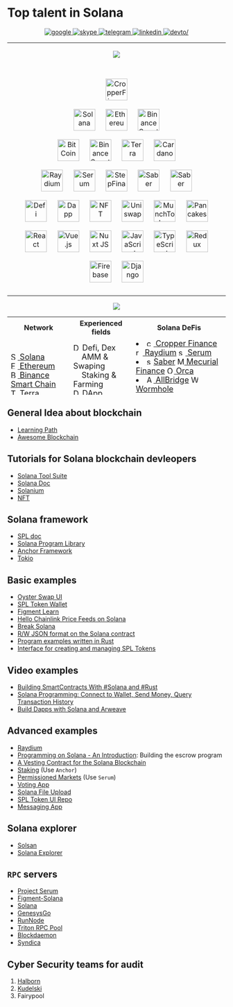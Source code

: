 # Top talent in Solana

<div align="center">
  <a href="mailto:softwareangel30@gmail.com" target="_blank">
    <img src="https://img.shields.io/badge/google-%2300acee.svg?&amp;style=for-the-badge&amp;logo=google&amp;logoColor=white" alt="google">
  </a>
  <a href="https://join.skype.com/invite/UnRW1QAcIeCS" target="_blank">
    <img src="https://img.shields.io/badge/skype-%232E87FB.svg?&amp;style=for-the-badge&amp;logo=skype&amp;logoColor=white" alt="skype">
  </a>
  <a href="https://t.me/zhaohuili0210" target="_blank">
    <img src="https://img.shields.io/badge/telegram-%231E77B5.svg?&amp;style=for-the-badge&amp;logo=telegram&amp;logoColor=white" alt="telegram"/>
  </a>
  <a href="https://www.linkedin.com/in/zhaohui-li-1a2b12214" target="_blank">
    <img src="https://img.shields.io/badge/linkedin-%231E77B5.svg?&style=for-the-badge&logo=linkedin&logoColor=white" alt="linkedin"/>
  </a>
  <a href="https://dev.to/itprince" target="_blank">
    <img src=https://img.shields.io/badge/dev.to-%2308090A.svg?&style=for-the-badge&logo=dev.to&logoColor=white alt=devto/>
  </a>
</div>

<table>
<tr><td>
<p align="center">  
<a href = "https://github.com/IT-Prince?tab=repositories">
<img src = 'https://github.com/IT-Prince/IT-Prince/blob/main/assets/banner.jpeg'>
</a>
</p>
</td></tr>
<tr><td valign="top" width="100%"'>
<p align="center">  
<img style="margin: 10px" src="https://s2.coinmarketcap.com/static/img/coins/64x64/11387.png" alt="CropperFinance" height="50" />  
<br>
<img style="margin: 10px" src="https://s2.coinmarketcap.com/static/img/coins/64x64/5426.png" alt="Solana" height="50" />  
<img style="margin: 10px" src="https://s2.coinmarketcap.com/static/img/coins/64x64/1027.png" alt="Ethereum" height="50" />  
<img style="margin: 10px" src="https://s2.coinmarketcap.com/static/img/coins/64x64/1839.png" alt="BinanceSmartChain" height="50" />  
<br>
<img style="margin: 10px" src="https://s2.coinmarketcap.com/static/img/coins/64x64/1.png" alt="BitCoin" height="50" />  
<img style="margin: 10px" src="https://s2.coinmarketcap.com/static/img/coins/64x64/3890.png" alt="BinanceSmartChain" height="50" />  
<img style="margin: 10px" src="https://s2.coinmarketcap.com/static/img/coins/64x64/4172.png" alt="Terra" height="50" />  
<img style="margin: 10px" src="https://s2.coinmarketcap.com/static/img/coins/64x64/2010.png" alt="Cardano" height="50" />  
<br>
<img style="margin: 10px" src="https://s2.coinmarketcap.com/static/img/coins/64x64/8526.png" alt="Raydium" height="50" />  
<img style="margin: 10px" src="https://s2.coinmarketcap.com/static/img/coins/64x64/6187.png" alt="Serum" height="50" />  
<img style="margin: 10px" src="https://s2.coinmarketcap.com/static/img/coins/64x64/9443.png" alt="StepFinance" height="50" />  
<img style="margin: 10px" src="https://s2.coinmarketcap.com/static/img/coins/64x64/11181.png" alt="Saber" height="50" />  
<img style="margin: 10px" src="https://s2.coinmarketcap.com/static/img/coins/64x64/9549.png" alt="Saber" height="50" />  
<br>
<img style="margin: 10px" src="https://s2.coinmarketcap.com/static/img/coins/64x64/4276.png" alt="Defi" height="50" />  
<img style="margin: 10px" src="https://s2.coinmarketcap.com/static/img/coins/64x64/4176.png" alt="Dapp" height="50" />  
<img style="margin: 10px" src="https://s2.coinmarketcap.com/static/img/coins/64x64/6650.png" alt="NFT" height="50" />  
<img style="margin: 10px" src="https://s2.coinmarketcap.com/static/img/coins/64x64/7083.png" alt="Uniswap" height="50" />  
<img style="margin: 10px" src="https://s2.coinmarketcap.com/static/img/coins/64x64/9272.png" alt="MunchToken" height="50" />  
<img style="margin: 10px" src="https://s2.coinmarketcap.com/static/img/coins/64x64/7186.png" alt="Pancakeswap" height="50" />  
<br>
<img style="margin: 10px" src="https://profilinator.rishav.dev/skills-assets/react-original-wordmark.svg" alt="React" height="50" />  
<img style="margin: 10px" src="https://profilinator.rishav.dev/skills-assets/vuejs-original-wordmark.svg" alt="Vue.js" height="50" />  
<img style="margin: 10px" src="https://profilinator.rishav.dev/skills-assets/nuxt.png" alt="Nuxt JS" height="50" />  
<img style="margin: 10px" src="https://profilinator.rishav.dev/skills-assets/javascript-original.svg" alt="JavaScript" height="50" />  
<img style="margin: 10px" src="https://profilinator.rishav.dev/skills-assets/typescript-original.svg" alt="TypeScript" height="50" />  
<img style="margin: 10px" src="https://profilinator.rishav.dev/skills-assets/redux-original.svg" alt="Redux" height="50" />    
<img style="margin: 10px" src="https://profilinator.rishav.dev/skills-assets/firebase.png" alt="Firebase" height="50" />  
<img style="margin: 10px" src="https://profilinator.rishav.dev/skills-assets/django-original.svg" alt="Django" height="50" />  

 
</p>
</td></tr></table>

<p align="center">
    <img src="https://github-profile-trophy.vercel.app/?username=devdreamsolution&column=7&theme=onedark"/>
</p>
<table align = 'center' height = "180" width='100%' border-size = '0px'>
  <tr>
    <th>Network</th> 
    <th>Experienced fields</th>
    <th>Solana DeFis</th>
  </tr>
  <tr>
    <td>
      <font size = '4'>
        <a href = 'https://coinmarketcap.com/currencies/solana/'>
          <img src="https://s2.coinmarketcap.com/static/img/coins/64x64/5426.png" height="16" width="16" alt="SOL"> 
          Solana
        </a><br>
        <a href = 'https://coinmarketcap.com/currencies/ethereum/'>
          <img src="https://s2.coinmarketcap.com/static/img/coins/64x64/1027.png" height="16" width="16" alt="ETH"> 
          Ethereum
        </a><br>
        <a href = 'https://coinmarketcap.com/currencies/bitcoin/'>
          <img src="https://s2.coinmarketcap.com/static/img/coins/64x64/1.png" height="16" width="16" alt="BTC"> 
          Binance Smart Chain
        </a><br>
        <a href = 'https://coinmarketcap.com/currencies/terra/'>
          <img src="https://s2.coinmarketcap.com/static/img/coins/64x64/4172.png" height="16" width="16" alt="Terra"> 
          Terra
        </a><br>
      </font>
    </td> 
    <td>
      <font size = '4'>
      <img src="https://s2.coinmarketcap.com/static/img/coins/64x64/4276.png" height="16" width="16" alt="Defi"> Defi, Dex<br>
      &nbsp;&nbsp;&nbsp;&nbsp;AMM & Swaping <br>
      &nbsp;&nbsp;&nbsp;&nbsp;Staking & Farming<br>
      <img src="https://s2.coinmarketcap.com/static/img/coins/64x64/4176.png" height="16" width="16" alt="DApp"> DApp <br>
      <img src="https://s2.coinmarketcap.com/static/img/coins/64x64/6650.png" height="16" width="16" alt="NFT"> NFT
      </font>
    </td>
    <td>
      <font size = '4'>
      <li>
        <a href = 'https://cropper.finance'>
          <img src="https://s2.coinmarketcap.com/static/img/coins/64x64/11387.png" height="16" width="16" alt="cropperfinance"> Cropper Finance</a>
        <a href = 'https://raydium.io/'><img src="https://s2.coinmarketcap.com/static/img/coins/64x64/8526.png" height="16" width="16" alt="raydium"> Raydium</a>
        <a href = 'https://dex.raydium.io/#/market/ByRys5tuUWDgL73G8JBAEfkdFf8JWBzPBDHsBVQ5vbQA'><img src="https://s2.coinmarketcap.com/static/img/coins/64x64/6187.png" height="16" width="16" alt="serum"> Serum</a>
      </li>
      <li>
        <a href = 'https://saber.so/'><img src="https://s2.coinmarketcap.com/static/img/coins/64x64/11181.png" height="16" width="16" alt="saber">Saber</a>
        <a href = 'https://mercurial.finance/'><img src="https://s2.coinmarketcap.com/static/img/coins/64x64/9549.png" height="16" width="16" alt="Mecurial Finance"> Mecurial Finance</a>
        <a href = 'https://www.orca.so/pools/'><img src="https://s2.coinmarketcap.com/static/img/coins/64x64/11165.png" height="16" width="16" alt="Orca"> Orca</a>
      </li>
      <li>
        <a href = 'https://allbridge.io/'><img src="https://s2.coinmarketcap.com/static/img/coins/64x64/12212.png" height="16" width="16" alt="AllBridge"> AllBridge</a>
        <a href = 'https://wormholebridge.com/#/'><img src="https://s2.coinmarketcap.com/static/img/coins/64x64/7633.png" height="16" width="16" alt="Wormhole Bridge"> Wormhole</a>
      </li>
      <li>
        <a href = 'https://app.step.finance/'><img src="https://s2.coinmarketcap.com/static/img/coins/64x64/9443.png" height="16" width="16" alt="step-finance"> Step Finance</a>
        <a href = 'https://tulip.garden/'><img src="https://s2.coinmarketcap.com/static/img/coins/64x64/5426.png" height="16" width="16" alt="tulip-finance"> Tulip</a>
        <a href = 'https://app.sunny.ag/'><img src="https://s2.coinmarketcap.com/static/img/coins/64x64/5426.png" height="16" width="16" alt="sunny-finance"> Sunny</a>
      </li>
      </font>
    </td>
  </tr>
<table>

## General Idea about blockchain
- [Learning Path](https://github.com/protofire/blockchain-learning-path)
- [Awesome Blockchain](https://github.com/yjjnls/awesome-blockchain)
## Tutorials for Solana blockchain devleopers
- [Solana Tool Suite](https://docs.solana.com/cli/install-solana-cli-tools)
- [Solana Doc](https://docs.solana.com/)
- [Solanium](https://solanium.io/)
- [NFT](https://solanart.io/)
## Solana framework
- [SPL doc](https://spl.solana.com/)
- [Solana Program Library](https://github.com/solana-labs/solana-program-library)
- [Anchor Framework](https://github.com/project-serum/anchor)
- [Tokio](https://tokio.rs/)
## Basic examples
- [Oyster Swap UI](https://github.com/solana-labs/oyster-swap)
- [SPL Token Wallet](https://github.com/project-serum/spl-token-wallet)
- [Figment Learn](https://learn.figment.io/)
- [Hello Chainlink Price Feeds on Solana](https://blog.chain.link/how-to-build-and-deploy-a-solana-smart-contract/)
- [Break Solana](https://github.com/solana-labs/break)
- [R/W JSON format on the Solana contract](https://github.com/jamesbachini/Solana-JSON)
- [Program examples written in Rust](https://github.com/solana-labs/solana-program-library/tree/master/examples/rust)
- [Interface for creating and managing SPL Tokens](https://www.spl-token-ui.com/#/)

## Video examples
- [Building SmartContracts With #Solana and #Rust](https://www.youtube.com/watch?v=gA7hFdq2h9Q)
- [Solana Programming: Connect to Wallet, Send Money, Query Transaction History](https://www.youtube.com/watch?v=wVPGJ_CZTAw)
- [Build Dapps with Solana and Arweave](https://www.youtube.com/watch?v=Jz5v_u75xk8)

## Advanced examples
- [Raydium ](https://github.com/raydium-io/raydium-ui)
- [Programming on Solana - An Introduction](https://paulx.dev/blog/2021/01/14/programming-on-solana-an-introduction/): Building the escrow program
- [A Vesting Contract for the Solana Blockchain](https://github.com/Bonfida/token-vesting)
- [Staking](https://github.com/step-finance/step-staking) (Use `Anchor`)
- [Permissioned Markets](https://github.com/project-serum/permissioned-markets-quickstart) (Use `Serum`)
- [Voting App](https://medium.com/@smith_10562/a-simple-solana-dapp-tutorial-6dedbdf65444)
- [Solana File Upload](https://github.com/mcf-rocks/solana-upload)
- [SPL Token UI Repo](https://github.com/paul-schaaf/spl-token-ui)
- [Messaging App](https://github.com/kemargrant/soltalk)

## Solana explorer
- [Solsan](https://solscan.io/token/orcaEKTdK7LKz57vaAYr9QeNsVEPfiu6QeMU1kektZE)
- [Solana Explorer](https://explorer.solana.com/address/orcaEKTdK7LKz57vaAYr9QeNsVEPfiu6QeMU1kektZE)

## `RPC` servers
- [Project Serum](https://solana-api.projectserum.com (**recommended**))
- [Figment-Solana](https://docs.figment.io/network-documentation/solana/rpc-and-rest-api)
- [Solana](https://api.mainnet-beta.solana.com (**can be unstable**))
- [GenesysGo](https://genesysgo.com/)
- [RunNode](https://runnode.com/)
- [Triton RPC Pool](https://rpcpool.com/)
- [Blockdaemon](https://blockdaemon.com/marketplace/solana/)
- [Syndica](https://syndica.io/)

## Cyber Security teams for audit

1. [Halborn](https://halborn.com/)
1. [Kudelski](https://kudelskisecurity.com/)
1. Fairypool
